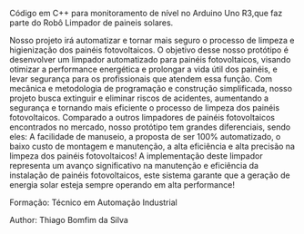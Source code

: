 Código em C++ para monitoramento de nível no Arduino Uno R3,que faz parte do Robô Limpador de paineis solares.

Nosso projeto irá automatizar e tornar mais seguro o processo de limpeza e higienização dos painéis fotovoltaicos.
O objetivo desse nosso protótipo é desenvolver um limpador automatizado para painéis fotovoltaicos, visando otimizar a performance energética e prolongar a vida útil dos painéis, e levar segurança para os profissionais que atendem essa função.
Com mecânica e metodologia de programação e construção simplificada, nosso projeto busca extinguir e eliminar riscos de acidentes, aumentando a segurança e tornando mais eficiente o processo de limpeza dos painéis fotovoltaicos.
Comparado a outros limpadores de painéis fotovoltaicos encontrados no mercado, nosso protótipo tem grandes diferenciais, sendo eles:  A facilidade de manuseio, a proposta de ser 100% automatizado, o baixo custo de montagem e manutenção, a alta eficiência e alta precisão na limpeza dos painéis fotovoltaicos!
A implementação deste limpador representa um avanço significativo na manutenção e eficiência da instalação de painéis fotovoltaicos, este sistema garante que a geração de energia solar esteja sempre operando em alta performance!

Formação: Técnico em Automação Industrial

Author: Thiago Bomfim da Silva
